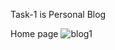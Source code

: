 Task-1 is Personal Blog

Home page
![blog1](https://user-images.githubusercontent.com/85801018/127648135-93ebd398-1100-4e9e-984b-edee53532e4e.PNG)
